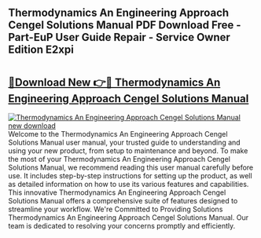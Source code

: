 ## Thermodynamics An Engineering Approach Cengel Solutions Manual PDF Download Free - Part-EuP User Guide Repair - Service Owner Edition E2xpi

# <h2><a href="http://bc64301.oget.top/?id=Thermodynamics+An+Engineering+Approach+Cengel+Solutions+Manual">🔗Download New 👉🔴 Thermodynamics An Engineering Approach Cengel Solutions Manual</a></h2>

[![Thermodynamics An Engineering Approach Cengel Solutions Manual new download](https://i.imgur.com/5g1atiW.png)](http://bc64301.oget.top/?id=Thermodynamics+An+Engineering+Approach+Cengel+Solutions+Manual)
Welcome to the Thermodynamics An Engineering Approach Cengel Solutions Manual user manual, your trusted guide to understanding and using your new product, from setup to maintenance and beyond. To make the most of your Thermodynamics An Engineering Approach Cengel Solutions Manual, we recommend reading this user manual carefully before use. It includes step-by-step instructions for setting up the product, as well as detailed information on how to use its various features and capabilities. This innovative Thermodynamics An Engineering Approach Cengel Solutions Manual offers a comprehensive suite of features designed to streamline your workflow. We're Committed to Providing Solutions Thermodynamics An Engineering Approach Cengel Solutions Manual. Our team is dedicated to resolving your concerns promptly and efficiently.
